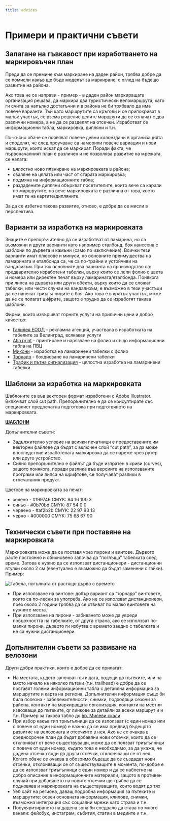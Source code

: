 ```yaml
---
title: advices
---
```


# Примери и практични съвети

## Залагане на гъвкавост при изработването на маркировъчен план

Преди да се премине към маркиране на даден район, трябва добре да се помисли какъв ще бъде моделът за маркиране, с оглед на бъдещо развитие на района.

Ако това не се направи - пример - в даден район маркиращата организация решава, да маркира два туристически веломаршрута, като ги счита за напълно достатъчни и в района не би трябвало да има повече варианти. Тъй като маршрутите са кръгови и се припокриват в малък участък, се взема решение целите маршрути да се означат с два различни номера, а не да се разделят на отсечки. Изработват се информационни табла, маркировка, дипляни и т.н. 

По-късно обаче се появяват повече дейни колоездачи в организацията и споделят, че след проучване са намерили повече вариации и нови маршрути, които искат да се маркират. Поради факта, че първоначалният план е различен и не позволява развитие на мрежата, се налага:

*   цялостно ново планиране на маркировката в района;
*   сваляне на цялата или част от старата маркировка;
*   подмяна на информационните табла;
*   раздадените дипляни объркват посетителите, които вече са карали по маршрутите, но вече маркировката е различна от това, което имат те на картите/дипляните.

За да се избегне такова развитие, отново, е добре да се мисли в перспектива. 

## Варианти за изработка на маркировката

Знаците е препоръчително да се изработват от ламарина, но са възможни и други варианти като например еталбонд, боя нанесена с шаблони по дървета и камъни (само по изключение). Всички тези варианти имат плюсове и минуси, но основните преимущества на ламарината и еталбонда са, че са по-трайни и устойчиви на вандализъм. При тях основните два варианта на производство са: предварително изработени табелки, върху които се лепи фолио с цвета и номера или директен печат върху ламарината/еталбонда. Понякога при липса на дървета или други обекти, върху които да се сложат табелки, или чести случаи на вандализъм, е възможно в тези участъци да се нанесат триъгълниците с боя. Ако това е в кратък участък, може да не се полагат цифрите, защото е трудно да се изработят такива шаблони.

Фирми, които извършват горните услуги на прилични цени и добро качество:

*   [Галилея ЕООД](https://galileia.eu/) - рекламна агенция, участвала в изработката на табелите за Велинград, всякакви услуги
*   [Atia print](https://www.atiaprint.bg/) - принтиране и нарязване на фолио и също информационни табла на ПВЦ
*   [Микони](https://mikoni.bg/) - изработка на ламаринени табелки с фолио
*   [Торнадо](http://tornado-bg.net/) - боядисване на ламаринени табелки
*   [Трафик и пътна сигнализация](http://trs-bg.com/) -  цялостна изработка на ламаринени табелки

## Шаблони за изработка на маркировката

Шаблоните са във векторен формат изработени с Adobе Illustrator. Включват слой cut path. Препоръчително е да се консултирате със специалист предпечатна подготовка при подготвянето на маркировката. 

**[ШАБЛОНИ](https://drive.google.com/file/d/15gNQr7i82IEFehT_TG-lGyYP817O_MEb/view?usp=sharing)**

Допълнителни съвети:

*   Задължително условие на всички печатници е предоставените им векторни файлове да бъдат с включен слой “cut path”, за да може впоследствие изработената маркировка да се нареже чрез рутер или друго устройство. 
*   Силно препоръчително е файлът да бъде изпратен в криви (curves), защото понякога, поради разлика във версиите на използваните програми или липса на шрифтове, се получават разлики в отпечатания продукт.

Цветове на маркировката за печат:

*   зелено - #199746 CMYK: 84 16 100 3
*   синьо - #0b70bd CMYK: 87 54 0 0
*   червено - #af2b2b CMYK: 22 97 93 13
*   черно - #000000 CMYK: 75 68 67 90

## Технически съвети при поставяне на маркировката

Маркировката може да се поставя чрез пирони и винтове. Дървото расте постоянно и обикновено започва да “поглъща” табелката след време. Затова е нужно да се използват дистанционери - дистанционни втулки около 2 см (евентуално е възможно да бъдат заменени с гайки). Пример:

![Табела, погълната от растящо дърво с времето](../images/guide/sign-tree.jpg)

*   При използване на винтове: добър вариант са “торнадо” винтовете, които са по-лесни за употреба. Ако не се използват дистанционери, през около 2 години трябва да се отвиват по малко винтовете на нужните места. 
*   При използване на пирони - забиването може да увреди повърхността на табелките, от друга страна, ако се използват по-малки пирони, дървото ги избутва с времето заедно с табелката и не са нужни дистанционери.   

## Допълнителни съвети за развиване на велозони

Други добри практики, които е добре да се прилагат:

*   На местата, където започват пътищата, водещи до пътеките, или на място начало на няколко пътеки (т.н. trailhead) e добре да се поставят големи информационни табла с детайлна информация за маршрутите и карта на региона. Допълнителни информация също би била полезна - забележителности, снимки, подходящи сезони за района, контакти на маркиращата организация, контакти на местни извозващи до пътеките, qr линкове за детайли за всеки маршрут и и т.н. Пример за такова табло до [вр. Милеви скали](https://drive.google.com/open?id=1mXP6d9BmWMejzedSakMfoKWEioVAA-FF) 
* При избор какъв тип триъгълници да се използват (с един номер или с повече от един номер) е важно да се има предвид бъдещото развитие на велозоната и отсечките в нея. Ако не се очаква в средносрочен план да бъдат добавяни нови отсечки, които да се отклоняват от вече съществуващи, може да се ползват триъгълници с повече от един номер, където това е необходимо, за да укаже, че дадена отсечка води до други отсечки, отклоняващи се от нея. Когато обаче се очаква в обозримо бъдеще да се създадат нови отсечки, отклоняващи се от съществуващите в момента, по-добре е да се използват триъгълници с един номер и да се наблегне на добро описание в информационните материали, защото в противен случай при добавянето на новите отсечки ще трябва да се подновява и маркировката на съществуващите, които водят до тях
*   Уеб сайт на региона, даващ подробна информация за пътеките и маршрутите: освен основната информация, клипове, снимки, възможна интеграция със социални мрежи като страва и т.н. 
*   Популяризирането на дадена зона би следвало да става по много канали: фейсбук, инстаграм, събития, статии в медиите и т.н.